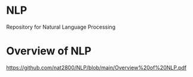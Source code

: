# NLP
Repository for Natural Language Processing

# Overview of NLP
https://github.com/nat2800/NLP/blob/main/Overview%20of%20NLP.pdf
